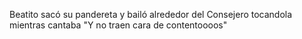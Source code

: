 Beatito sacó su pandereta y bailó alrededor del Consejero tocandola mientras cantaba "Y no traen cara de contentoooos"
